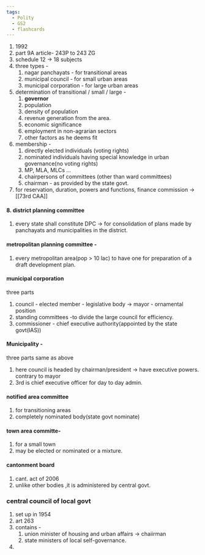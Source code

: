 ```yaml
---
tags:
  - Polity
  - GS2
  - flashcards
---
```

1. 1992
2. part 9A  article- 243P to 243 ZG
3. schedule 12 -> 18 subjects
4. three types - 
	1. nagar panchayats - for transitional areas
	2. municipal council - for small urban areas
	3. municipal corporation  - for large urban areas
5. determination of transitional / small / large - 
	1. **governor**
	2. population
	3. density of population
	4. revenue generation from the area.
	5. economic significance
	6. employment in non-agrarian sectors
	7. other factors as he deems fit
6. membership - 
	1. directly elected individuals (voting rights)
	2. nominated individuals having special knowledge in urban governance(no voting rights)
	3. MP, MLA, MLCs ...
	4. chairpersons of committees (other than ward committees)
	5. chairman - as provided by the state govt.
7. for reservation, duration, powers and functions, finance commission -> [[73rd CAA]]
#### 8. district planning committee
1. every state shall constitute DPC -> for consolidation of plans made by panchayats and municipalities in the district.
#### metropolitan planning committee - 
1. every metropolitan area(pop > 10 lac) to have one for preparation of a draft development plan.
#### municipal corporation 
three parts 
1. council  - elected member - legislative body -> mayor - ornamental position
2. standing committees  -to divide the large council for efficiency.
3. commissioner - chief executive authority(appointed by the state govt(IAS))
#### Municipality - 
three parts same as above 
1. here council is headed by chairman/president -> have executive powers. contrary to mayor
2. 3rd is chief executive officer for day to day admin.
#### notified area committee
1. for transitioning areas
2. completely nominated body(state govt nominate)
#### town area committe- 
1. for a small town
2. may be elected or nominated or a mixture.
#### cantonment board
1. cant. act of 2006
2. unlike other bodies ,it is administered by central govt.
### central council of local govt
1. set up in 1954
2. art 263
3. contains - 
	1. union minister of housing and urban affairs -> chaiirman
	2. state ministers of local self-governance.
4. 